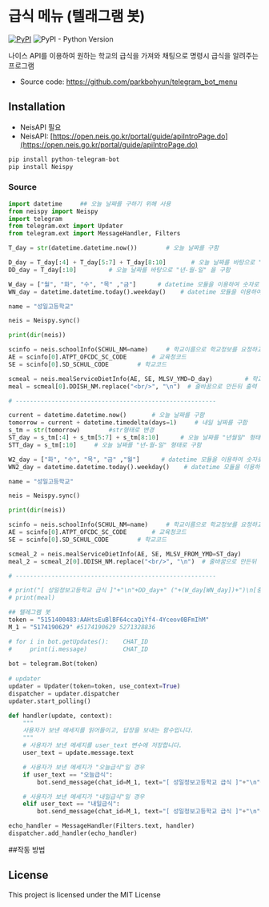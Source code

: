 # 급식 메뉴 (텔래그램 봇)
[![PyPI](https://img.shields.io/pypi/v/dart-fss.svg)](https://pypi.org/project/dart-fss/)
![PyPI - Python Version](https://img.shields.io/pypi/pyversions/dart-fss.svg)

나이스 API를 이용하여 원하는 학교의 급식을 가져와 채팅으로 명령시 급식을 알려주는 프로그램

- Source code: https://github.com/parkbohyun/telegram_bot_menu

## Installation

- NeisAPI 필요
- NeisAPI: [https://open.neis.go.kr/portal/guide/apiIntroPage.do](https://open.neis.go.kr/portal/guide/apiIntroPage.do)

``` python
pip install python-telegram-bot
pip install Neispy
```

### Source

```python
import datetime     ## 오늘 날짜를 구하기 위해 사용
from neispy import Neispy
import telegram
from telegram.ext import Updater
from telegram.ext import MessageHandler, Filters

T_day = str(datetime.datetime.now())        # 오늘 날짜를 구함

D_day = T_day[:4] + T_day[5:7] + T_day[8:10]       # 오늘 날짜를 바탕으로 "년월일" 을 구함
DD_day = T_day[:10]         # 오늘 날짜를 바탕으로 "년-월-일" 을 구함

W_day = ["월", "화", "수", "목" ,"금"]      # datetime 모듈을 이용하여 숫자로 구한 요일을 텍스트 형테로 변환
WN_day = datetime.datetime.today().weekday()    # datetime 모듈을 이용하여 오늘의 요일을 숫자로 구함

name = "성일고등학교"

neis = Neispy.sync()

print(dir(neis))

scinfo = neis.schoolInfo(SCHUL_NM=name)     # 학교이름으로 학교정보를 요청하고 교육청코드 와 학교코드로 가져옵니다.
AE = scinfo[0].ATPT_OFCDC_SC_CODE       # 교육청코드
SE = scinfo[0].SD_SCHUL_CODE        # 학교코드

scmeal = neis.mealServiceDietInfo(AE, SE, MLSV_YMD=D_day)         # 학교코드와 교육청 코드로 2022년 04월 01일의 급식 정보 요청
meal = scmeal[0].DDISH_NM.replace("<br/>", "\n")  # 줄바꿈으로 만든뒤 출력

# --------------------------------------------------------

current = datetime.datetime.now()       # 오늘 날짜를 구함
tomorrow = current + datetime.timedelta(days=1)     # 내일 날짜를 구함
s_tm = str(tomorrow)        #str형태로 변경
ST_day = s_tm[:4] + s_tm[5:7] + s_tm[8:10]      # 오늘 날짜를 "년월일" 형태로 구함
STT_day = s_tm[:10]     # 오늘 날짜를 "년-월-일" 형태로 구함

W2_day = ["화", "수", "목", "금" ,"월"]      # datetime 모듈을 이용하여 숫자로 구한 요일을 텍스트 형테로 변환
WN2_day = datetime.datetime.today().weekday()    # datetime 모듈을 이용하여 오늘의 요일을 숫자로 구함

name = "성일고등학교"

neis = Neispy.sync()

print(dir(neis))

scinfo = neis.schoolInfo(SCHUL_NM=name)     # 학교이름으로 학교정보를 요청하고 교육청코드 와 학교코드로 가져옵니다.
AE = scinfo[0].ATPT_OFCDC_SC_CODE       # 교육청코드
SE = scinfo[0].SD_SCHUL_CODE        # 학교코드

scmeal_2 = neis.mealServiceDietInfo(AE, SE, MLSV_FROM_YMD=ST_day)
meal_2 = scmeal_2[0].DDISH_NM.replace("<br/>", "\n")  # 줄바꿈으로 만든뒤 출력

# --------------------------------------------------------

# print("[ 성일정보고등학교 급식 ]"+"\n"+DD_day+" ("+(W_day[WN_day])+")\n[중식]")
# print(meal)

## 텔레그램 봇
token = "5151400483:AAHtsEuBlBF64ccaQiYf4-4Yceov0BFmIhM"
M_1 = "5174190629" #5174190629 5271328836

# for i in bot.getUpdates():    CHAT_ID
#     print(i.message)          CHAT_ID
 
bot = telegram.Bot(token)
 
# updater
updater = Updater(token=token, use_context=True)
dispatcher = updater.dispatcher
updater.start_polling() 

def handler(update, context):
    """
    사용자가 보낸 메세지를 읽어들이고, 답장을 보내는 함수입니다.
    """
    # 사용자가 보낸 메세지를 user_text 변수에 저장합니다.
    user_text = update.message.text

    # 사용자가 보낸 메세지가 "오늘급식"일 경우
    if user_text == "오늘급식": 
        bot.send_message(chat_id=M_1, text="[ 성일정보고등학교 급식 ]"+"\n"+DD_day+" ("+(W_day[WN_day])+")\n[중식]\n"+meal)

    # 사용자가 보낸 메세지가 "내일급식"일 경우
    elif user_text == "내일급식":
        bot.send_message(chat_id=M_1, text="[ 성일정보고등학교 급식 ]"+"\n"+STT_day+" ("+(W2_day[WN2_day])+")\n[중식]\n"+meal_2)

echo_handler = MessageHandler(Filters.text, handler)
dispatcher.add_handler(echo_handler)
```

##작동 방법


## License
This project is licensed under the MIT License
